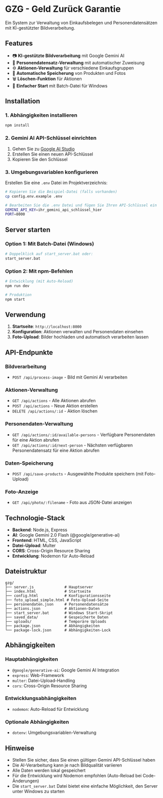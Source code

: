# GZG - Geld Zurück Garantie

Ein System zur Verwaltung von Einkaufsbelegen und Personendatensätzen mit KI-gestützter Bildverarbeitung.

## Features

- 📷 **KI-gestützte Bildverarbeitung** mit Google Gemini AI
- 👥 **Personendatensatz-Verwaltung** mit automatischer Zuweisung
- ⚙️ **Aktionen-Verwaltung** für verschiedene Einkaufsgruppen
- 💾 **Automatische Speicherung** von Produkten und Fotos
- 🗑️ **Löschen-Funktion** für Aktionen
- 🚀 **Einfacher Start** mit Batch-Datei für Windows

## Installation

### 1. Abhängigkeiten installieren
```bash
npm install
```

### 2. Gemini AI API-Schlüssel einrichten
1. Gehen Sie zu [Google AI Studio](https://makersuite.google.com/app/apikey)
2. Erstellen Sie einen neuen API-Schlüssel
3. Kopieren Sie den Schlüssel

### 3. Umgebungsvariablen konfigurieren
Erstellen Sie eine `.env` Datei im Projektverzeichnis:
```bash
# Kopieren Sie die Beispiel-Datei (falls vorhanden)
cp config.env.example .env

# Bearbeiten Sie die .env Datei und fügen Sie Ihren API-Schlüssel ein
GEMINI_API_KEY=ihr_gemini_api_schlüssel_hier
PORT=8000
```

## Server starten

### Option 1: Mit Batch-Datei (Windows)
```bash
# Doppelklick auf start_server.bat oder:
start_server.bat
```

### Option 2: Mit npm-Befehlen
```bash
# Entwicklung (mit Auto-Reload)
npm run dev

# Produktion
npm start
```

## Verwendung

1. **Startseite**: `http://localhost:8000`
2. **Konfiguration**: Aktionen verwalten und Personendaten einsehen
3. **Foto-Upload**: Bilder hochladen und automatisch verarbeiten lassen

## API-Endpunkte

### Bildverarbeitung
- `POST /api/process-image` - Bild mit Gemini AI verarbeiten

### Aktionen-Verwaltung
- `GET /api/actions` - Alle Aktionen abrufen
- `POST /api/actions` - Neue Aktion erstellen
- `DELETE /api/actions/:id` - Aktion löschen

### Personendaten-Verwaltung
- `GET /api/actions/:id/available-persons` - Verfügbare Personendaten für eine Aktion abrufen
- `GET /api/actions/:id/next-person` - Nächsten verfügbaren Personendatensatz für eine Aktion abrufen

### Daten-Speicherung
- `POST /api/save-products` - Ausgewählte Produkte speichern (mit Foto-Upload)

### Foto-Anzeige
- `GET /api/photo/:filename` - Foto aus JSON-Datei anzeigen

## Technologie-Stack

- **Backend**: Node.js, Express
- **AI**: Google Gemini 2.0 Flash (@google/generative-ai)
- **Frontend**: HTML, CSS, JavaScript
- **Datei-Upload**: Multer
- **CORS**: Cross-Origin Resource Sharing
- **Entwicklung**: Nodemon für Auto-Reload

## Dateistruktur

```
gzg/
├── server.js              # Hauptserver
├── index.html             # Startseite
├── config.html            # Konfigurationsseite
├── foto_upload_simple.html # Foto-Upload-Seite
├── personendaten.json     # Personendatensätze
├── actions.json           # Aktionen-Daten
├── start_server.bat       # Windows Start-Skript
├── saved_data/            # Gespeicherte Daten
├── uploads/               # Temporäre Uploads
├── package.json           # Abhängigkeiten
└── package-lock.json      # Abhängigkeiten-Lock
```

## Abhängigkeiten

### Hauptabhängigkeiten
- `@google/generative-ai`: Google Gemini AI Integration
- `express`: Web-Framework
- `multer`: Datei-Upload-Handling
- `cors`: Cross-Origin Resource Sharing

### Entwicklungsabhängigkeiten
- `nodemon`: Auto-Reload für Entwicklung

### Optionale Abhängigkeiten
- `dotenv`: Umgebungsvariablen-Verwaltung

## Hinweise

- Stellen Sie sicher, dass Sie einen gültigen Gemini API-Schlüssel haben
- Die AI-Verarbeitung kann je nach Bildqualität variieren
- Alle Daten werden lokal gespeichert
- Für die Entwicklung wird Nodemon empfohlen (Auto-Reload bei Code-Änderungen)
- Die `start_server.bat` Datei bietet eine einfache Möglichkeit, den Server unter Windows zu starten 